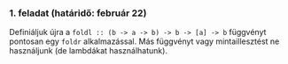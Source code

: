 
### 1. feladat (határidő: február 22)

Definiáljuk újra a `foldl :: (b -> a -> b) -> b -> [a] -> b` függvényt pontosan egy `foldr` alkalmazással. Más függvényt vagy mintaillesztést ne használjunk (de lambdákat használhatunk).
